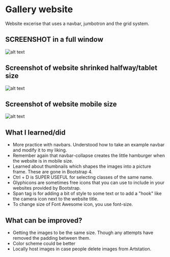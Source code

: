 # Gallery website
Website excerise that uses a navbar, jumbotron and the grid system.

## SCREENSHOT in a full window
![alt text](https://i.imgur.com/B9b8Mke.png)

## Screenshot of website shrinked halfway/tablet size
![alt text](https://i.imgur.com/h8ogF7u.png)

## Screenshot of website mobile size
![alt text](https://i.imgur.com/mJXKsWa.png)



## What I learned/did
* More practice with navbars. Understood how to take an example navbar and modify it to my liking. 
* Remember again that navbar-collapse creates the little hamburger when the website is in mobile size.
* Learned about thumbnails which shapes the images into a picture frame. These are gone in Bootstrap 4.
* Ctrl + D is SUPER USEFUL for selecting classes of the same name.
* Glyphicons are sometimes free icons that you can use to include in your websites provided by Bootstrap.
* Span tag is for adding a bit of style to some text or to add a "hook" like the camera icon next to the website title.
* To change size of Font Awesome icon, you use font-size. 

## What can be improved?
* Getting the images to be the same size. Though any attempts have removed the padding between them.
* Color scheme could be better
* Locally host images in case people delete images from Artstation.
